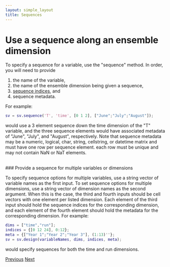 ```yaml
---
layout: simple_layout
title: Sequences
---
```


# Use a sequence along an ensemble dimension

To specify a sequence for a variable, use the "sequence" method. In order, you will need to provide
1. the name of the variable,
2. the name of the ensemble dimension being given a sequence,
3. [sequence indices](dimension-indices#sequence-indices), and
4. sequence metadata.


For example:
```matlab
sv = sv.sequence('T', 'time', [0 1 2], ["June";"July";"August"]);
```
would use a 3 element sequence down the time dimension of the "T" variable, and the three sequence elements would have associated metadata of "June", "July", and "August", respectively. Note that sequence metadata may be a numeric, logical, char, string, cellstring, or datetime matrix and must have one row per sequence element. each row must be unique and may not contain NaN or NaT elements.

<br>
### Provide a sequence for multiple variables or dimensions

To specify sequence options for multiple variables, use a string vector of variable names as the first input. To set sequence options for multiple dimensions, use a string vector of dimension names as the second argument. When this is the case, the third and fourth inputs should be cell vectors with one element per listed dimension. Each element of the third input should hold the sequence indices for the corresponding dimension, and each element of the fourth element should hold the metadata for the corresponding dimension. For example:
```matlab
dims = ["time","run"];
indices = {[0 12 24], 0:12};
meta = {["Year 1";"Year 2";"Year 3"], (1:13)''};
sv = sv.design(variableNames, dims, indices, meta);
```
would specify sequences for both the time and run dimensions.

[Previous](design)   [Next](mean)
